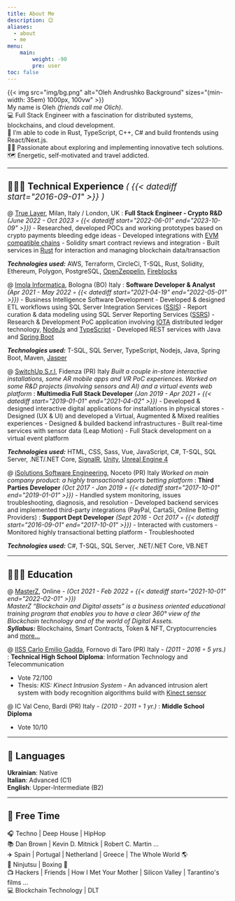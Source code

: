 ```yaml
---
title: About Me 
description: 😉
aliases:
  - about
  - me
menu:
    main: 
        weight: -90
        pre: user
toc: false
---
```

{{< img src="img/bg.png" alt="Oleh Andrushko Background" sizes="(min-width: 35em) 1000px, 100vw" >}} <br>
My name is Oleh _(friends call me Olich)_. <br>
💻 Full Stack Engineer with a fascination for distributed systems, blockchains, and cloud development. <br>
🔭 I’m able to code in Rust, TypeScript, C++, C# and build frontends using React/Next.js.<br>
🧑‍🚀 Passionate about exploring and implementing innovative tech solutions. <br>
🗺️ Energetic, self-motivated and travel addicted.
***
## 👨🏼‍💻 Technical Experience <span style="font-size:19px; font-weight: lighter;">_( {{< datediff start="2016-09-01" >}} )_ 

@ [True Layer](https://www.truelayer.com), Milan, Italy / London, UK
: **Full Stack Engineer - Crypto R&D**  _(June 2022 - Oct 2023 ◦ {{< datediff start="2022-06-01" end="2023-10-09" >}})_
    - Researched, developed POCs and working prototypes based on crypto payments bleeding edge ideas
    - Developed integrations with [EVM compatible chains](https://101blockchains.com/ethereum-virtual-machine/#:~:text=Some%20of%20the%20notable%20names,Tron%2C%20Cardano%2C%20and%20Polygon.)
    - Solidity smart contract reviews and integration
    - Built services in [Rust](https://www.rust-lang.org/) for interaction and managing blockchain data/transaction

**_Technologies used:_** AWS, Terraform, CircleCi, T-SQL, Rust, Solidity, Ethereum, Polygon, PostgreSQL, [OpenZeppelin](https://www.openzeppelin.com/), [Fireblocks](https://www.fireblocks.com/)

@ [Imola Informatica](https://www.imolainformatica.it), Bologna (BO) Italy
: **Software Developer & Analyst**  _(Apr 2021 - May 2022 ◦ {{< datediff start="2021-04-19" end="2022-05-01" >}})_
    - Business Intelligence Software Development
    - Developed & designed ETL workflows using SQL Server Integration Services ([SSIS](https://docs.microsoft.com/it-it/sql/integration-services/sql-server-integration-services))
    - Report curation & data modeling using SQL Server Reporting Services ([SSRS](https://docs.microsoft.com/it-it/sql/reporting-services/create-deploy-and-manage-mobile-and-paginated-reports))
    - Research & Development PoC application involving [IOTA](https://www.iota.org/) distributed ledger technology, [NodeJs](https://nodejs.org/) and [TypeScript](https://www.typescriptlang.org/) 
    - Developed REST services with Java and [Spring Boot](https://spring.io/projects/spring-boot)

**_Technologies used:_** T-SQL, SQL Server, TypeScript, Nodejs, Java, Spring Boot, Maven, [Jasper](https://community.jaspersoft.com/)

@ [SwitchUp S.r.l](https://www.switchup.it), Fidenza (PR) Italy
_Built a couple in-store interactive installations, some AR mobile apps and VR PoC experiences. Worked on some R&D projects (involving sensors and AI) and a virtual events web platform_
: **Multimedia Full Stack Developer**  _(Jan 2019 - Apr 2021 ◦ {{< datediff start="2019-01-01" end="2021-04-02" >}})_
    - Developed & designed interactive digital applications for installations in physical stores
    - Designed (UX & UI) and developed a Virtual, Augmented & Mixed realities experiences
    - Designed & builded backend infrastructures
    - Built real-time services with sensor data (Leap Motion)
    - Full Stack development on a virtual event platform

**_Technologies used:_** HTML, CSS, Sass, Vue, JavaScript, C#, T-SQL, SQL Server, .NET/.NET Core, [SignalR](https://dotnet.microsoft.com/apps/aspnet/signalr), [Unity](https://unity.com/), [Unreal Engine 4](https://www.unrealengine.com/)

@ [iSolutions Software Engineering](https://www.isolutions.it), Noceto (PR) Italy
_Worked on main company product: a highly transactional sports betting platform_
:  **Third Parties Developer**  _(Oct 2017 - Jan 2019 ◦ {{< datediff start="2017-10-01" end="2019-01-01" >}})_
    - Handled system monitoring, issues troubleshooting, diagnosis, and resolution
    - Developed backend services and implemented third-party integrations (PayPal, CartaSi, Online Betting Providers)
:  **Support Dept Developer**  _(Sept 2016 - Oct 2017 ◦ {{< datediff start="2016-09-01" end="2017-10-01" >}})_
    - Interacted with customers
    - Monitored highly transactional betting platform
    - Troubleshooted

**_Technologies used:_** C#, T-SQL, SQL Server, .NET/.NET Core, VB.NET
***
## 👨🏼‍🎓 Education

@ [MasterZ](https://www.masterzblockchain.com/), Online - _(Oct 2021 - Feb 2022 ◦ {{< datediff start="2021-10-01" end="2022-02-01" >}})_<br>
_MasterZ “Blockchain and Digital assets” is a business oriented educational training program that enables you to have a clear 360° view of the Blockchain technology and of the world of Digital Assets._<br>
**_Syllabus:_** Blockchains, Smart Contracts, Token & NFT, Cryptocurrencies and [more...](https://www.masterzblockchain.com/#master_structure)

@ [IISS Carlo Emilio Gadda](https://www.iissgadda.it/), Fornovo di Taro (PR) Italy - _(2011 - 2016 ◦ 5 yrs.)_
: **Technical High School Diploma**: Information Technology and Telecommunication
  - Vote 72/100
  - Thesis: _KIS: Kinect Intrusion System_ - An advanced intrusion alert system with body recognition algorithms build with [Kinect sensor](https://en.wikipedia.org/wiki/Kinect)

@ IC Val Ceno, Bardi (PR) Italy - _(2010 - 2011 ◦ 1 yr.)_
: **Middle School Diploma**
  - Vote 10/10
***
## 💬 Languages
**Ukrainian**: Native <br>
**Italian**: Advanced (C1) <br>
**English**: Upper-Intermediate (B2)  <br>
***
## 🎨 Free Time
🎧 Techno | Deep House | HipHop <br>
📚 Dan Brown | Kevin D. Mitnick | Robert C. Martin ...<br>
✈️ Spain | Portugal | Netherland | Greece | The Whole World 🌎 <br>
🥋 Ninjutsu | Boxing 🥊 <br>
📺 Hackers | Friends | How I Met Your Mother | Silicon Valley | Tarantino's films ...<br>
💻 Blockchain Technology | DLT
